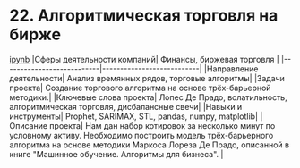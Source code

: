 # 22. Алгоритмическая торговля на бирже
[ipynb](https://github.com/AlexKretov/Portfolio/blob/27f651e7e8435cfcefb2eb6f355493b2b295f522/AlgoTrade/triple_barier_model.ipynb)
|Сферы деятельности компаний| Финансы, биржевая торговля |
|---------------------------|---------------------------|
|Направление деятельности| Анализ времянных рядов, торговые алгоритмы|
|Задачи проекта| Создание торгового алгоритма на основе трёх-барьерной методики.|
|Ключевые слова проекта| Лопес Де Прадо, волатильность, алгоритмическая торговля, дисбалансные свечи|
|Навыки и инструменты| Prophet, SARIMAX, STL, pandas, numpy, matplotlib|
|Описание проекта| Нам дан набор котировок за несколько минут по условному активу. Необходимо построить модель трёх-барьерного алгоритма на основе методики Маркоса Лореза Де Прадо, описанной в книге "Машинное обучение. Алгоритмы для бизнеса". |
